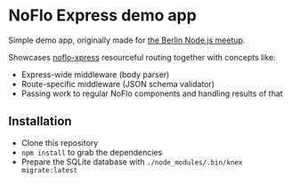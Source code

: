 NoFlo Express demo app
======================

Simple demo app, originally made for [the Berlin Node.js meetup](https://www.meetup.com/Node-js-Meetup-Berlin/events/238051786/).

Showcases [noflo-xpress](https://github.com/noflo/noflo-xpress) resourceful routing together with concepts like:

* Express-wide middleware (body parser)
* Route-specific middleware (JSON schema validator)
* Passing work to regular NoFlo components and handling results of that

## Installation

* Clone this repository
* `npm install` to grab the dependencies
* Prepare the SQLite database with `./node_modules/.bin/knex migrate:latest`
